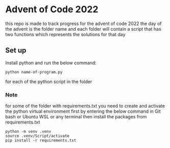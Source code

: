 # Advent of Code 2022

this repo is made to track progress for the advent of code 2022
the day of the advent is the folder name and each folder will contain a script that has two functions which represents the solutions for that day

## Set up
Install python and run the below command: 
```
python name-of-program.py
```
for each of the python script in the folder

### Note
for some of the folder with requirements.txt
you need to create and activate the python virtual environment first by entering the below command in Git bash or Ubuntu WSL or any terminal then install the packages from requirements.txt
```
python -m venv .venv
source .venv/Script/activate
pip install -r requirements.txt

```